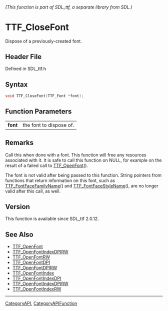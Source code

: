 ###### (This function is part of SDL_ttf, a separate library from SDL.)
# TTF_CloseFont

Dispose of a previously-created font.

## Header File

Defined in SDL_ttf.h

## Syntax

```c
void TTF_CloseFont(TTF_Font *font);

```

## Function Parameters

|              |                         |
| ------------ | ----------------------- |
| **font**     | the font to dispose of. |

## Remarks

Call this when done with a font. This function will free any resources
associated with it. It is safe to call this function on NULL, for example
on the result of a failed call to [TTF_OpenFont](TTF_OpenFont)().

The font is not valid after being passed to this function. String pointers
from functions that return information on this font, such as
[TTF_FontFaceFamilyName](TTF_FontFaceFamilyName)() and
[TTF_FontFaceStyleName](TTF_FontFaceStyleName)(), are no longer valid after
this call, as well.

## Version

This function is available since SDL_ttf 2.0.12.

## See Also

- [TTF_OpenFont](TTF_OpenFont)
- [TTF_OpenFontIndexDPIRW](TTF_OpenFontIndexDPIRW)
- [TTF_OpenFontRW](TTF_OpenFontRW)
- [TTF_OpenFontDPI](TTF_OpenFontDPI)
- [TTF_OpenFontDPIRW](TTF_OpenFontDPIRW)
- [TTF_OpenFontIndex](TTF_OpenFontIndex)
- [TTF_OpenFontIndexDPI](TTF_OpenFontIndexDPI)
- [TTF_OpenFontIndexDPIRW](TTF_OpenFontIndexDPIRW)
- [TTF_OpenFontIndexRW](TTF_OpenFontIndexRW)

----
[CategoryAPI](CategoryAPI), [CategoryAPIFunction](CategoryAPIFunction)

